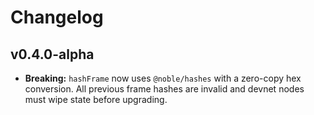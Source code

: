 # Changelog

## v0.4.0-alpha

- **Breaking:** `hashFrame` now uses `@noble/hashes` with a zero-copy hex
  conversion. All previous frame hashes are invalid and devnet nodes must
  wipe state before upgrading.
